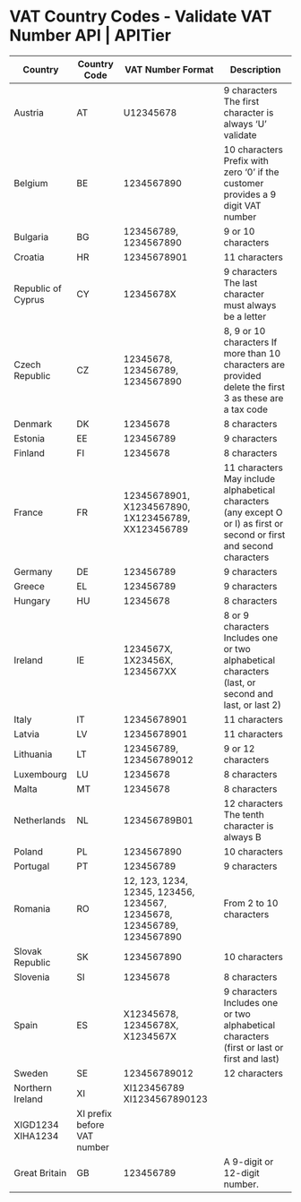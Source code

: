 # VAT Country Codes - Validate VAT Number API | APITier


| Country                 | Country Code  |  VAT Number Format|     Description                     |
| ----------------------  | ------------  | ----------------- |------------------------------------ |
| Austria                 |   AT          |U12345678          |9 characters The first character is always ‘U’ validate                 |
| Belgium                 |   BE          |1234567890         |10 characters Prefix with zero ‘0’ if the customer provides a 9 digit VAT number                   |
| Bulgaria                |   BG          |123456789, <br />1234567890 |9 or 10 characters                 |
| Croatia                 |   HR          |12345678901        |11 characters                |
| Republic of Cyprus      |   CY          |12345678X          |9 characters The last character must always be a letter                |
| Czech Republic          |   CZ          |12345678,<br /> 123456789,<br /> 1234567890 |8, 9 or 10 characters If more than 10 characters are provided delete the first 3 as these are a tax code          |
| Denmark  |   DK     |12345678          |8 characters                                           |
| Estonia                 |   EE          |123456789          |9 characters                 |
| Finland|   FI              |12345678          |8 characters               |
| France|   FR         |12345678901,<br /> X1234567890,<br /> 1X123456789,<br /> XX123456789        |11 characters May include alphabetical characters (any except O or I) as first or second or first and second characters                 |
|Germany       |   DE          |123456789          |9 characters                |
|Greece       |   EL          |123456789          |9 characters                |
|Hungary          |   HU        |12345678          |8 characters                |
| Ireland          |   IE          |1234567X,<br /> 1X23456X,<br /> 1234567XX          |8 or 9 characters Includes one or two alphabetical characters (last, or second and last, or last 2)                |
| Italy        |   IT           |12345678901          |11 characters               |
| Latvia            |   LV          |12345678901          |11 characters                |
| Lithuania         |   LT          |123456789, <br />123456789012          |9 or 12 characters                |
| Luxembourg         |   LU          |	12345678        |8 characters                |
| Malta          |   MT          |12345678         |8 characters                |
| Netherlands         |   NL          |123456789B01        |12 characters The tenth character is always B                |
| Poland          |   PL         |1234567890         |10 characters                |
| Portugal        |   PT          |123456789          |9 characters                |
| Romania         |   RO         |12, 123, 1234, 12345, 123456, 1234567, 12345678, 123456789, 1234567890|From 2 to 10 characters                |
| Slovak Republic         |   SK          |1234567890        |10 characters                |
| Slovenia          |   SI          |	12345678        |8 characters                |
| Spain|   ES          |X12345678, 12345678X, X1234567X        |9 characters Includes one or two alphabetical characters (first or last or first and last)               |
| Sweden          |   SE          |123456789012        |12 characters                |
| Northern Ireland  |   XI          |XI123456789 <br /> XI1234567890123 <br />
XIGD1234 <br /> XIHA1234        |XI prefix before VAT number               |
| Great Britain         |   GB          |123456789        |A 9-digit or 12-digit number.|